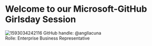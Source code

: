 # Welcome to our Microsoft-GitHub Girlsday Session 
![1593034242116](https://user-images.githubusercontent.com/59711153/115524602-9bed2d80-a28e-11eb-90d6-45c1019299a3.jpeg)
GitHub handle: @angllacuna <br>
Rolle: Enterprise Business Representative
